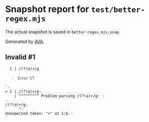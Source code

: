 # Snapshot report for `test/better-regex.mjs`

The actual snapshot is saved in `better-regex.mjs.snap`.

Generated by [AVA](https://avajs.dev).

## Invalid #1
      1 | /(?!a)+/g

> Error 1/1

    `␊
    > 1 | /(?!a)+/g␊
        | ^^^^^^^^^ Problem parsing /(?!a)+/g: ␊
    ␊
    /(?!a)+/g␊
          ^␊
    Unexpected token: "+" at 1:6.␊
    `
